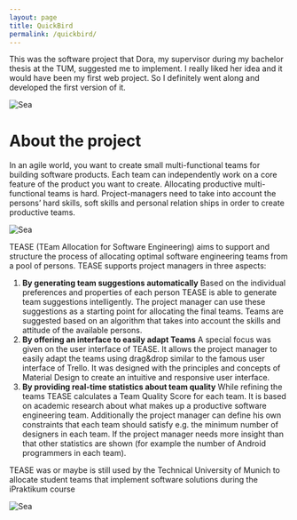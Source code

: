 ```yaml
---
layout: page
title: QuickBird
permalink: /quickbird/
---
```

This was the software project that Dora, my supervisor during my bachelor thesis at the TUM, suggested me to implement. I really liked her idea and it would have been my first web project. So I definitely went along and developed the first version of it.

![Sea]({{site.baseurl}}/images/tease/screen2.png)

# About the project

In an agile world, you want to create small multi-functional teams for building software products. Each team can independently work on a core feature of the product you want to create.
Allocating productive multi-functional teams is hard. Project-managers need to take into account the persons’ hard skills, soft skills and personal relation ships in order to create productive teams.

![Sea]({{site.baseurl}}/images/tease/screen1.png)

TEASE (TEam Allocation for Software Engineering) aims to support and structure the process of allocating optimal software engineering teams from a pool of persons. TEASE supports project managers in three aspects:

1. **By generating team suggestions automatically**
   Based on the individual preferences and properties of each person TEASE is able to generate team suggestions intelligently. The project manager can use these suggestions as a starting point for allocating the final teams. Teams are suggested based on an algorithm that takes into account the skills and attitude of the available persons.
2. **By offering an interface to easily adapt Teams**
   A special focus was given  on the user interface of TEASE. It allows the project manager to easily adapt the teams using drag&drop similar to the famous user interface of Trello. It was designed with the principles and concepts of Material Design to create an intuitive and responsive user interface.
3. **By providing real-time statistics about team quality**
   While refining the teams TEASE calculates a Team Quality Score for each team. It is based on academic research about what makes up a productive software engineering team. Additionally the project manager can define his own constraints that each team should satisfy e.g. the minimum number of designers in each team. If the project manager needs more insight than that other statistics are shown (for example the number of Android programmers in each team).

TEASE was or maybe is still used by the Technical University of Munich to allocate student teams that implement software solutions during the iPraktikum course

![Sea]({{site.baseurl}}/images/tease/screen3.png)
